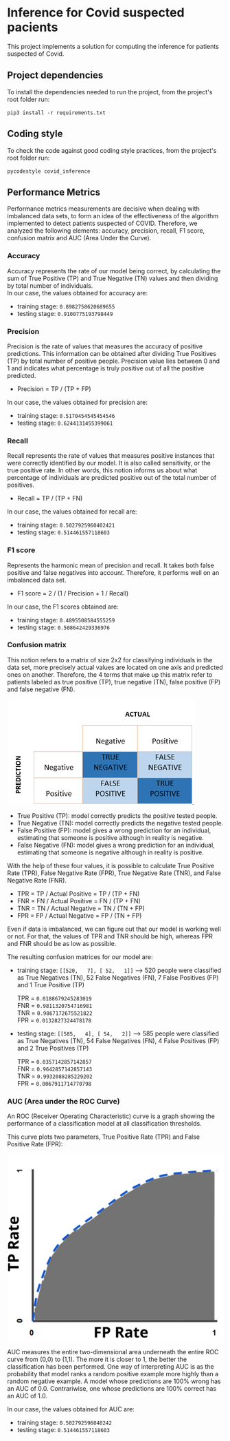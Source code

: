 # Inference for Covid suspected pacients
This project implements a solution for computing the inference for patients suspected of Covid.

## Project dependencies
To install the dependencies needed to run the project, from the project's root folder run:
```
pip3 install -r requirements.txt
```

## Coding style
To check the code against good coding style practices, from the project's root folder run:
```
pycodestyle covid_inference
```

## Performance Metrics
Performance metrics measurements are decisive when dealing with imbalanced data sets, to form an idea of the
effectiveness of the algorithm implemented to detect patients suspected of COVID. Therefore, we analyzed the
following elements: accuracy, precision, recall, F1 score, confusion matrix and AUC (Area Under the Curve).

### Accuracy
Accuracy represents the rate of our model being correct, by calculating the sum
of True Positive (TP) and True Negative (TN) values and then dividing by total
number of individuals.\
In our case, the values obtained for accuracy are:
 * training stage: `0.8982758620689655`
 * testing stage: `0.9100775193798449`
### Precision
Precision is the rate of values that measures the accuracy of positive predictions.
This information can be obtained after dividing True Positives (TP) by total
number of positive people. Precision value lies between 0 and 1 and indicates
what percentage is truly positive out of all the positive predicted.
* Precision = TP / (TP + FP)

In our case, the values obtained for precision are:
 * training stage: `0.5170454545454546`
 * testing stage: `0.6244131455399061`
 
### Recall
Recall represents the rate of values that measures positive instances that were
correctly identified by our model. It is also called sensitivity, or the true
positive rate. In other words, this notion informs us about what percentage of
individuals are predicted positive out of the total number of positives.
* Recall = TP / (TP + FN)

In our case, the values obtained for recall are:
 * training stage: `0.5027925960402421`
 * testing stage: `0.514461557118603`

### F1 score
Represents the harmonic mean of precision and recall. It takes both false positive
and false negatives into account. Therefore, it performs well on an imbalanced
data set.
* F1 score = 2 / (1 / Precision + 1 / Recall)

In our case, the F1 scores obtained are:
 * training stage: `0.4895508584555259`
 * testing stage: `0.508642429336976`

### Confusion matrix
This notion refers to a matrix of size 2x2 for classifying individuals in the data
set, more precisely actual values are located on one axis and predicted ones on
another. Therefore, the 4 terms that make up this matrix refer to patients labeled
as true positive (TP), true negative (TN), false positive (FP) and false negative
(FN).

![Confusion matrix](/doc/Confusion_matrix.png)

* True Positive (TP): model correctly predicts the positive tested people.
* True Negative (TN): model correctly predicts the negative tested people.
* False Positive (FP): model gives a wrong prediction for an individual, 
estimating that someone is positive although in reality is negative.
* False Negative (FN): model gives a wrong prediction for an individual, 
estimating that someone is negative although in reality is positive.

With the help of these four values, it is possible to calculate True Positive
Rate (TPR), False Negative Rate (FPR), True Negative Rate (TNR), and False
Negative Rate (FNR).
* TPR = TP / Actual Positive = TP / (TP + FN)
* FNR = FN / Actual Positive = FN / (TP + FN)
* TNR = TN / Actual Negative = TN / (TN + FP)
* FPR = FP / Actual Negative = FP / (TN + FP)

Even if data is imbalanced, we can figure out that our model is working well or
not. For that, the values of TPR and TNR should be high, whereas FPR and FNR should
be as low as possible.

The resulting confusion matrices for our model are:
 * training stage: `[[520,   7], [ 52,   1]]` --> 520 people were classified as 
True Negatives (TN), 52 False Negatives (FN), 7 False Positives (FP) and 1
True Positive (TP)

    TPR = `0.0188679245283019`\
    FNR = `0.9811320754716981`\
    TNR = `0.9867172675521822`\
    FPR = `0.0132827324478178`
 
 * testing stage: `[[585,   4], [ 54,   2]]` --> 585 people were classified as 
True Negatives (TN), 54 False Negatives (FN), 4 False Positives (FP) and 2
True Positives (TP)

    TPR = `0.0357142857142857`\
    FNR = `0.9642857142857143`\
    TNR = `0.9932088285229202`\
    FPR = `0.0067911714770798`

### AUC (Area under the ROC Curve)
An ROC (Receiver Operating Characteristic) curve is a graph showing the performance
of a classification model at all classification thresholds.
 
This curve plots two parameters, True Positive Rate (TPR) and False Positive Rate
(FPR):

![AUC](/doc/AUC.svg)

AUC measures the entire two-dimensional area underneath the entire ROC curve
from (0,0) to (1,1). The more it is closer to 1, the better the classification
has been performed. One way of interpreting AUC is as the probability that
model ranks a random positive example more highly than a random negative example.
A model whose predictions are 100% wrong has an AUC of 0.0. Contrariwise, one 
whose predictions are 100% correct has an AUC of 1.0.

In our case, the values obtained for AUC are:
 * training stage: `0.502792596040242`
 * testing stage: `0.514461557118603`
